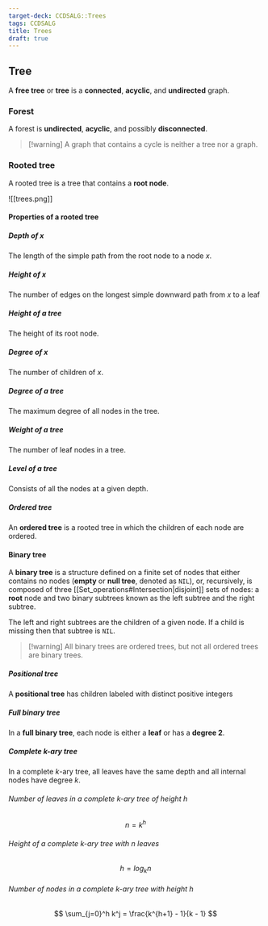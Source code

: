```yaml
---
target-deck: CCDSALG::Trees
tags: CCDSALG
title: Trees
draft: true
---
```


## Tree

A **free tree** or **tree** is a **connected**, **acyclic**, and **undirected** graph.

<!--ID: 1723125334945-->

### Forest

A forest is **undirected**, **acyclic**, and possibly **disconnected**.

>[!warning] A graph that contains a cycle is neither a tree nor a graph.

<!--ID: 1723125334947-->

### Rooted tree

A rooted tree is a tree that contains a **root node**.

![[trees.png]]

<!--ID: 1723125334950-->

#### Properties of a rooted tree

<!--ID: 1723125334954-->

##### Depth of $x$

The length of the simple path from the root node to a node $x$.

<!--ID: 1723125334957-->

##### Height of $x$

The number of edges on the longest simple downward path from $x$ to a leaf

<!--ID: 1723125334959-->

##### Height of a tree

The height of its root node.

<!--ID: 1723125334962-->

##### Degree of $x$

The number of children of $x$.

<!--ID: 1723125334965-->

##### Degree of a tree

The maximum degree of all nodes in the tree.

<!--ID: 1723125334968-->

##### Weight of a tree

The number of leaf nodes in a tree.

<!--ID: 1723125334971-->

##### Level of a tree

Consists of all the nodes at a given depth.

<!--ID: 1723125334973-->

##### Ordered tree

An **ordered tree** is a rooted tree in which the children of each node are ordered.

<!--ID: 1723125334976-->

#### Binary tree

A **binary tree** is a structure defined on a finite set of nodes that either contains no nodes (**empty** or **null tree**, denoted as `NIL`), or, recursively, is composed of three [[Set_operations#Intersection|disjoint]] sets of nodes: a **root** node and two binary subtrees known as the left subtree and the right subtree.

The left and right subtrees are the children of a given node. If a child is missing then that subtree is `NIL`.

>[!warning] All binary trees are ordered trees, but not all ordered trees are binary trees.

<!--ID: 1723125334978-->

##### Positional tree

A **positional tree** has children labeled with distinct positive integers

<!--ID: 1723125334982-->

##### Full binary tree

In a **full binary tree**, each node is either a **leaf** or has a **degree 2**.

<!--ID: 1723125334985-->

##### Complete $k$-ary tree

In a complete $k$-ary tree, all leaves have the same depth and all internal nodes have degree $k$.

<!--ID: 1723125334988-->

###### Number of leaves in a complete $k$-ary tree of height $h$

$$
n = k^h
$$

<!--ID: 1723125334990-->

###### Height of a complete $k$-ary tree with $n$ leaves

$$
h = log_k n
$$

<!--ID: 1723125334993-->

###### Number of nodes in a complete $k$-ary tree with height $h$

$$
\sum_{j=0}^h k^j = \frac{k^{h+1} - 1}{k - 1}
$$

<!--ID: 1723125334995-->
